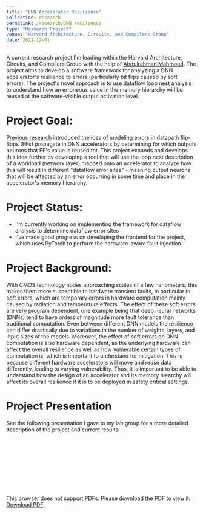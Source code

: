 ```yaml
---
title: "DNN Accelerator Resilience"
collection: research
permalink: /research/DNN_resilience
type: "Research Project"
venue: "Harvard Architecture, Circuits, and Compilers Group"
date: 2021-12-01
---
```


A current research project I'm leading within the Harvard Architecture, Circuits, and Compilers Group with the help of [Abdulrahman Mahmoud](https://ma3mool.github.io/). The project aims to develop a software framework for analyzing a DNN accelerator's resilience to errors (particularly bit flips caused by soft errors). The project's novel approach is to use dataflow loop nest analysis to understand how an erroneous value in the memory hierarchy will be reused at the software-visible output activation level.

# Project Goal:
[Previous research](https://www.microarch.org/micro53/papers/738300a270.pdf) introduced the idea of modeling errors in datapath flip-flops (FFs) propagate in DNN accelerators by determining for which outputs neurons that FF's value is reused for. This project expands and develops this idea further by developing a tool that will use the loop nest description of a workload (network layer) mapped onto an accelerator to analyze how this will result in different "dataflow error sites" - meaning output neurons that will be affected by an error occurring in some time and place in the accelerator's memory hierarchy. 

# Project Status:
* I'm currently working on implementing the framework for dataflow analysis to determine dataflow error sites
* I've made good progress on developing the frontend for the project, which uses PyTorch to perform the hardware-aware fault injection

# Project Background:
With CMOS technology nodes approaching scales of a few nanometers, this makes them more susceptible to hardware transient faults, in particular to soft errors, which are temporary errors in hardware computation mainly caused by radiation and temperature effects. The effect of these soft errors are very program dependent, one example being that deep neural networks (DNNs) tend to have orders of magnitude more fault tolerance than traditional computation. Even between different DNN models the resilience can differ drastically due to variations in the number of weights, layers, and input sizes of the models. Moreover, the effect of soft errors on DNN computation is also hardware dependent, as the underlying hardware can affect the overall resilience as well as how vulnerable certain types of computation is, which is important to understand for mitigation. This is because different hardware accelerators will move and reuse data differently, leading to varying vulnerability. Thus, it is important to be able to understand how the design of an accelerator and its memory hiearchy will affect its overall resilience if it is to be deployed in safety critical settings. 

# Project Presentation
See the following presentation I gave to my lab group for a more detailed description of the project and current results:
<object data="https://jaylenwang7.github.io/files/Accelerator_Resilience.pdf" type="Resilience/pdf" width="700px" height="700px">
    <embed src="https://jaylenwang7.github.io/files/Accelerator_Resilience.pdf">
        <p>This browser does not support PDFs. Please download the PDF to view it: <a href="https://jaylenwang7.github.io/files/Accelerator_Resilience.pdf">Download PDF</a>.</p>
    </embed>
</object>
